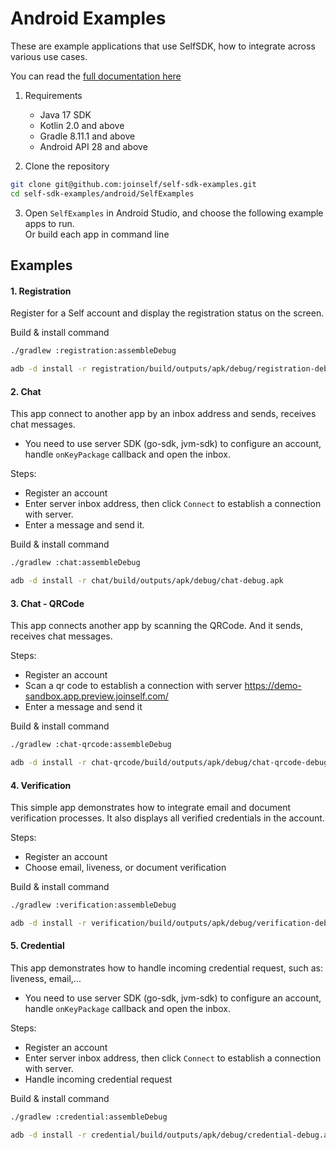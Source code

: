 # Android Examples

These are example applications that use SelfSDK, how to integrate across various use cases.

You can read the [full documentation here](https://docs.joinself.com/introduction/overview/)

1. Requirements
   - Java 17 SDK
   - Kotlin 2.0 and above
   - Gradle 8.11.1 and above
   - Android API 28 and above
   
2. Clone the repository   
```bash
git clone git@github.com:joinself/self-sdk-examples.git
cd self-sdk-examples/android/SelfExamples
```

3. Open `SelfExamples` in Android Studio, and choose the following example apps to run.   
Or build each app in command line

## Examples

#### 1. Registration

Register for a Self account and display the registration status on the screen.

Build & install command  
```bash
./gradlew :registration:assembleDebug

adb -d install -r registration/build/outputs/apk/debug/registration-debug.apk
```

#### 2. Chat

This app connect to another app by an inbox address and sends, receives chat messages.

- You need to use server SDK (go-sdk, jvm-sdk) to configure an account, handle `onKeyPackage` callback and open the inbox.

Steps:
  - Register an account
  - Enter server inbox address, then click `Connect` to establish a connection with server.
  - Enter a message and send it.

Build & install command   
```bash
./gradlew :chat:assembleDebug

adb -d install -r chat/build/outputs/apk/debug/chat-debug.apk
```

#### 3. Chat - QRCode

This app connects another app by scanning the QRCode. And it sends, receives chat messages.

Steps:
  - Register an account
  - Scan a qr code to establish a connection with server https://demo-sandbox.app.preview.joinself.com/
  - Enter a message and send it

Build & install command   
```bash
./gradlew :chat-qrcode:assembleDebug

adb -d install -r chat-qrcode/build/outputs/apk/debug/chat-qrcode-debug.apk
```

#### 4. Verification

This simple app demonstrates how to integrate email and document verification processes.
It also displays all verified credentials in the account.

Steps:
  - Register an account
  - Choose email, liveness, or document verification

Build & install command   
```bash
./gradlew :verification:assembleDebug

adb -d install -r verification/build/outputs/apk/debug/verification-debug.apk
```

#### 5. Credential

This app demonstrates how to handle incoming credential request, such as: liveness, email,...

- You need to use server SDK (go-sdk, jvm-sdk) to configure an account, handle `onKeyPackage` callback and open the inbox.

Steps:
  - Register an account
  - Enter server inbox address, then click `Connect` to establish a connection with server.
  - Handle incoming credential request

Build & install command   
```bash
./gradlew :credential:assembleDebug

adb -d install -r credential/build/outputs/apk/debug/credential-debug.apk
```